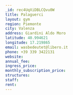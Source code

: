 ```yaml
---
_id: rec4UqXiDBLCQvu0W
title: Palaguerci
layout: gym
region: Piemonte
city: Valenza
address: Giardini Aldo Moro
latitude: 40.994621
longitude: 17.219865
email: wasbedeutet@libero.it
phone: +39 339 3422131
website: 
annual_fee: 
ingress_price: 
monthly_subscription_price: 
structures: 
staff: 
rent: 
---
```


